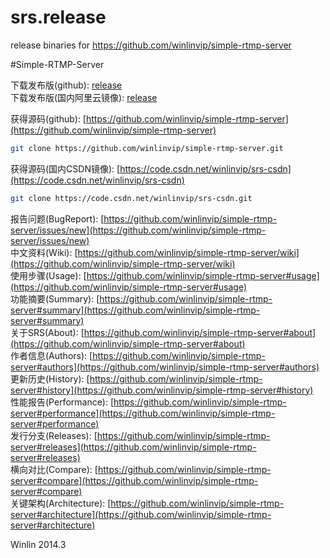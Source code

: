 srs.release
===========

release binaries for https://github.com/winlinvip/simple-rtmp-server

#Simple-RTMP-Server

下载发布版(github): [release](http://winlinvip.github.io/srs.release/releases/) <br/>
下载发布版(国内阿里云镜像): [release](http://demo.chnvideo.com:8085/srs/releases/)

获得源码(github): [https://github.com/winlinvip/simple-rtmp-server](https://github.com/winlinvip/simple-rtmp-server)

```bash
git clone https://github.com/winlinvip/simple-rtmp-server.git
```

获得源码(国内CSDN镜像): [https://code.csdn.net/winlinvip/srs-csdn](https://code.csdn.net/winlinvip/srs-csdn)

```bash
git clone https://code.csdn.net/winlinvip/srs-csdn.git
```

报告问题(BugReport): [https://github.com/winlinvip/simple-rtmp-server/issues/new](https://github.com/winlinvip/simple-rtmp-server/issues/new)<br/>
中文资料(Wiki): [https://github.com/winlinvip/simple-rtmp-server/wiki](https://github.com/winlinvip/simple-rtmp-server/wiki) <br/>
使用步骤(Usage): [https://github.com/winlinvip/simple-rtmp-server#usage](https://github.com/winlinvip/simple-rtmp-server#usage) <br/>
功能摘要(Summary): [https://github.com/winlinvip/simple-rtmp-server#summary](https://github.com/winlinvip/simple-rtmp-server#summary) <br/>
关于SRS(About): [https://github.com/winlinvip/simple-rtmp-server#about](https://github.com/winlinvip/simple-rtmp-server#about) <br/>
作者信息(Authors): [https://github.com/winlinvip/simple-rtmp-server#authors](https://github.com/winlinvip/simple-rtmp-server#authors) <br/>
更新历史(History): [https://github.com/winlinvip/simple-rtmp-server#history](https://github.com/winlinvip/simple-rtmp-server#history) <br/>
性能报告(Performance): [https://github.com/winlinvip/simple-rtmp-server#performance](https://github.com/winlinvip/simple-rtmp-server#performance) <br/>
发行分支(Releases): [https://github.com/winlinvip/simple-rtmp-server#releases](https://github.com/winlinvip/simple-rtmp-server#releases) <br/>
横向对比(Compare): [https://github.com/winlinvip/simple-rtmp-server#compare](https://github.com/winlinvip/simple-rtmp-server#compare) <br/>
关键架构(Architecture): [https://github.com/winlinvip/simple-rtmp-server#architecture](https://github.com/winlinvip/simple-rtmp-server#architecture)

Winlin 2014.3
